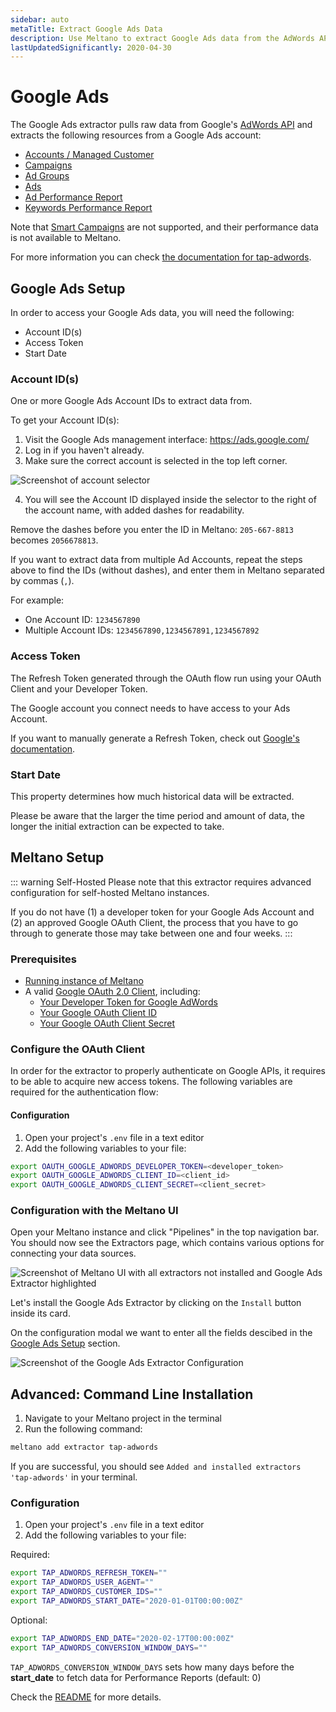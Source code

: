 ```yaml
---
sidebar: auto
metaTitle: Extract Google Ads Data
description: Use Meltano to extract Google Ads data from the AdWords API and insert it into Postgres, Snowflake, and more.
lastUpdatedSignificantly: 2020-04-30
---
```


# Google Ads

The Google Ads extractor pulls raw data from Google's [AdWords API](https://developers.google.com/adwords/api/docs/guides/start) and extracts the following resources from a Google Ads account:

- [Accounts / Managed Customer](https://developers.google.com/adwords/api/docs/reference/v201705/ManagedCustomerService.ManagedCustomer)
- [Campaigns](https://developers.google.com/adwords/api/docs/reference/v201705/CampaignService.Campaign)
- [Ad Groups](https://developers.google.com/adwords/api/docs/reference/v201705/AdGroupService.AdGroup)
- [Ads](https://developers.google.com/adwords/api/docs/reference/v201705/AdGroupAdService.AdGroupAd)
- [Ad Performance Report](https://developers.google.com/adwords/api/docs/appendix/reports/ad-performance-report)
- [Keywords Performance Report](https://developers.google.com/adwords/api/docs/appendix/reports/keywords-performance-report)

Note that [Smart Campaigns](https://support.google.com/google-ads/answer/7652860) are not supported, and their performance data is not available to Meltano.

For more information you can check [the documentation for tap-adwords](https://gitlab.com/meltano/tap-adwords).

## Google Ads Setup

In order to access your Google Ads data, you will need the following:

- Account ID(s)
- Access Token
- Start Date

<h3 id="customer-ids">Account ID(s)</h3>

One or more Google Ads Account IDs to extract data from.

To get your Account ID(s):

1. Visit the Google Ads management interface: <https://ads.google.com/>
2. Log in if you haven't already.
3. Make sure the correct account is selected in the top left corner.

![Screenshot of account selector](/images/tap-adwords/account-selector.png)

4. You will see the Account ID displayed inside the selector to the right of the account name, with added dashes for readability.

Remove the dashes before you enter the ID in Meltano: `205-667-8813` becomes `2056678813`.

If you want to extract data from multiple Ad Accounts, repeat the steps above to find the IDs (without dashes), and enter them in Meltano separated by commas (`,`).

For example:
- One Account ID: `1234567890`
- Multiple Account IDs: `1234567890,1234567891,1234567892`

<h3 id="refresh-token">Access Token</h3>

The Refresh Token generated through the OAuth flow run using your OAuth Client and your Developer Token.

The Google account you connect needs to have access to your Ads Account.

If you want to manually generate a Refresh Token, check out  [Google's documentation](https://developers.google.com/adwords/api/docs/guides/first-api-call#get_an_oauth2_refresh_token_and_configure_your_client).

<h3 id="start-date">Start Date</h3>

This property determines how much historical data will be extracted.

Please be aware that the larger the time period and amount of data, the longer the initial extraction can be expected to take.

## Meltano Setup

::: warning Self-Hosted
Please note that this extractor requires advanced configuration for self-hosted Meltano instances.

If you do not have (1) a developer token for your Google Ads Account and (2) an approved Google OAuth Client, the process that you have to go through to generate those may take between one and four weeks.
:::

### Prerequisites

- [Running instance of Meltano](/developer-tools/self-hosted-installation.html#local-installation)
- A valid [Google OAuth 2.0 Client](https://console.cloud.google.com/apis/credentials), including:
  - [Your Developer Token for Google AdWords](https://developers.google.com/adwords/api/docs/guides/first-api-call#request_a_developer_token)
  - [Your Google OAuth Client ID](https://developers.google.com/adwords/api/docs/guides/first-api-call#set_up_oauth2_authentication)
  - [Your Google OAuth Client Secret](https://developers.google.com/adwords/api/docs/guides/first-api-call#set_up_oauth2_authentication)

### Configure the OAuth Client

In order for the extractor to properly authenticate on Google APIs, it requires to be able to acquire new access tokens.
The following variables are required for the authentication flow:

#### Configuration

1. Open your project's `.env` file in a text editor
1. Add the following variables to your file:

```bash
export OAUTH_GOOGLE_ADWORDS_DEVELOPER_TOKEN=<developer_token>
export OAUTH_GOOGLE_ADWORDS_CLIENT_ID=<client_id>
export OAUTH_GOOGLE_ADWORDS_CLIENT_SECRET=<client_secret>
```

### Configuration with the Meltano UI

Open your Meltano instance and click "Pipelines" in the top navigation bar. You should now see the Extractors page, which contains various options for connecting your data sources.

![Screenshot of Meltano UI with all extractors not installed and Google Ads Extractor highlighted](/images/adwords-tutorial/01-adwords-extractor-selection.png)

Let's install the Google Ads Extractor by clicking on the `Install` button inside its card.

On the configuration modal we want to enter all the fields descibed in the [Google Ads Setup](/plugins/extractors/adwords.html#google-ads-setup) section.

![Screenshot of the Google Ads Extractor Configuration](/images/adwords-tutorial/02-adwords-configuration.png)

## Advanced: Command Line Installation

1. Navigate to your Meltano project in the terminal
1. Run the following command:

```bash
meltano add extractor tap-adwords
```

If you are successful, you should see `Added and installed extractors 'tap-adwords'` in your terminal.

### Configuration

1. Open your project's `.env` file in a text editor
1. Add the following variables to your file:

Required:

```bash
export TAP_ADWORDS_REFRESH_TOKEN=""
export TAP_ADWORDS_USER_AGENT=""
export TAP_ADWORDS_CUSTOMER_IDS=""
export TAP_ADWORDS_START_DATE="2020-01-01T00:00:00Z"
```

Optional:

```bash
export TAP_ADWORDS_END_DATE="2020-02-17T00:00:00Z"
export TAP_ADWORDS_CONVERSION_WINDOW_DAYS=""
```

`TAP_ADWORDS_CONVERSION_WINDOW_DAYS` sets how many days before the **start_date** to fetch data for Performance Reports (default: 0)

Check the [README](https://gitlab.com/meltano/tap-adwords) for more details.
